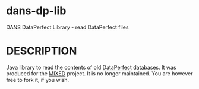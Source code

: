 dans-dp-lib
===========

DANS DataPerfect Library - read DataPerfect files

DESCRIPTION
===========

Java library to read the contents of old [DataPerfect] databases. It was produced for the [MIXED] project.
It is no longer maintained. You are however free to fork it, if you wish.

[DataPerfect]: http://dataperfect.nl/CMS/index.php
[MIXED]: http://www.dans.knaw.nl/en/projects/mixed
